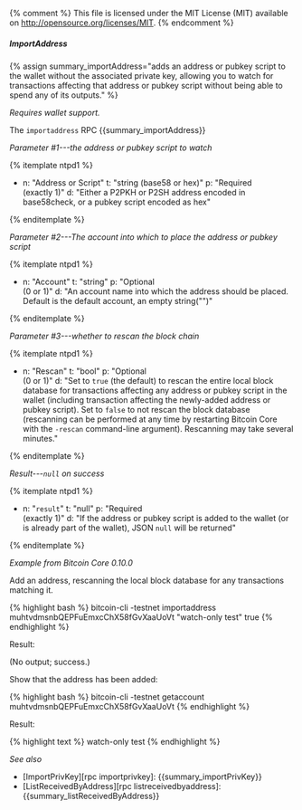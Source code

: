 {% comment %}
This file is licensed under the MIT License (MIT) available on
http://opensource.org/licenses/MIT.
{% endcomment %}

##### ImportAddress

{% assign summary_importAddress="adds an address or pubkey script to the wallet without the associated private key, allowing you to watch for transactions affecting that address or pubkey script without being able to spend any of its outputs." %}

*Requires wallet support.*

The `importaddress` RPC {{summary_importAddress}}

*Parameter #1---the address or pubkey script to watch*

{% itemplate ntpd1 %}
- n: "Address or Script"
  t: "string (base58 or hex)"
  p: "Required<br>(exactly 1)"
  d: "Either a P2PKH or P2SH address encoded in base58check, or a pubkey script encoded as hex"

{% enditemplate %}

*Parameter #2---The account into which to place the address or pubkey script*

{% itemplate ntpd1 %}
- n: "Account"
  t: "string"
  p: "Optional<br>(0 or 1)"
  d: "An account name into which the address should be placed.  Default is the default account, an empty string(\"\")"

{% enditemplate %}

*Parameter #3---whether to rescan the block chain*

{% itemplate ntpd1 %}
- n: "Rescan"
  t: "bool"
  p: "Optional<br>(0 or 1)"
  d: "Set to `true` (the default) to rescan the entire local block database for transactions affecting any address or pubkey script in the wallet (including transaction affecting the newly-added address or pubkey script).  Set to `false` to not rescan the block database (rescanning can be performed at any time by restarting Bitcoin Core with the `-rescan` command-line argument).  Rescanning may take several minutes."

{% enditemplate %}

*Result---`null` on success*

{% itemplate ntpd1 %}
- n: "`result`"
  t: "null"
  p: "Required<br>(exactly 1)"
  d: "If the address or pubkey script is added to the wallet (or is already part of the wallet), JSON `null` will be returned"

{% enditemplate %}

*Example from Bitcoin Core 0.10.0*

Add an address, rescanning the local block database for any transactions
matching it.

{% highlight bash %}
bitcoin-cli -testnet importaddress \
  muhtvdmsnbQEPFuEmxcChX58fGvXaaUoVt "watch-only test" true
{% endhighlight %}

Result:

(No output<!--noref-->; success.)

Show that the address has been added:

{% highlight bash %}
bitcoin-cli -testnet getaccount muhtvdmsnbQEPFuEmxcChX58fGvXaaUoVt
{% endhighlight %}

Result:

{% highlight text %}
watch-only test
{% endhighlight %}

*See also*

* [ImportPrivKey][rpc importprivkey]: {{summary_importPrivKey}}
* [ListReceivedByAddress][rpc listreceivedbyaddress]: {{summary_listReceivedByAddress}}

